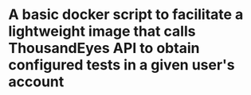 # A basic docker script to facilitate a lightweight image that calls ThousandEyes API to obtain configured tests in a given user's account
